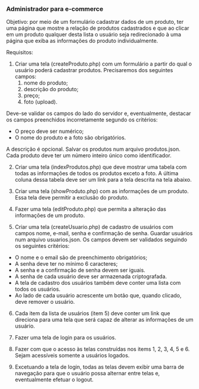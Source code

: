 ### Administrador para e-commerce
Objetivo: por meio de um formulário cadastrar dados de um produto, ter uma página que mostre a relação de produtos cadastrados e que ao clicar em um produto qualquer desta lista o usuário seja redirecionado à uma página que exiba as informações do produto individualmente.

Requisitos:

1. Criar uma tela (createProduto.php) com um formulário a partir do qual o usuário poderá cadastrar produtos. Precisaremos dos seguintes campos:
   1. nome do produto;
   1. descrição do produto;
   1. preço;
   1. foto (upload).

Deve-se validar os campos do lado do servidor e, eventualmente, destacar os campos preenchidos incorretamente segundo os critérios:

* O preço deve ser numérico;
* O nome do produto e a foto são obrigatórios.

A descrição é opcional. Salvar os produtos num arquivo produtos.json. Cada produto deve ter um número inteiro único como identificador.

2. Criar uma tela (indexProdutos.php) que deve mostrar uma tabela com todas as informações de todos os produtos exceto a foto. A última coluna dessa tabela deve ser um link para a tela descrita na tela abaixo.

3. Criar uma tela (showProduto.php) com as informações de um produto. Essa tela deve permitir a exclusão do produto.

4. Fazer uma tela (editProduto.php) que permita a alteração das informações de um produto.

5. Criar uma tela (createUsuario.php) de cadastro de usuários com campos nome, e-mail, senha e confirmação de senha. Guardar usuários num arquivo usuarios.json. Os campos devem ser validados seguindo os seguintes critérios:

* O nome e o email são de preenchimento obrigatórios;
* A senha deve ter no mínimo 6 caracteres;   
* A senha e a confirmação de senha devem ser iguais.  
* A senha de cada usuário deve ser armazenada criptografada.
* A tela de cadastro dos usuários também deve conter uma lista com todos os usuários.
* Ao lado de cada usuário acrescente um botão que, quando clicado, deve remover o usuário.

6. Cada item da lista de usuários (item 5) deve conter um link que direciona para uma tela que será capaz de alterar as informações de um usuário.

7. Fazer uma tela de login para os usuários.

8. Fazer com que o acesso às telas construídas nos items 1, 2, 3, 4, 5 e 6. Sejam acessíveis somente a usuários logados.

9. Excetuando a tela de login, todas as telas devem exibir uma barra de navegação para que o usuário possa alternar entre telas e, eventualmente efetuar o logout.
